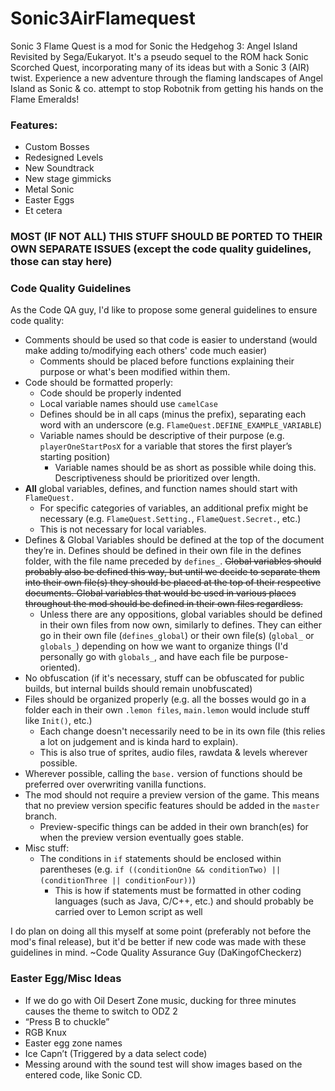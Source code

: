 # Sonic3AirFlamequest
Sonic 3 Flame Quest is a mod for Sonic the Hedgehog 3: Angel Island Revisited by Sega/Eukaryot. It's a pseudo sequel to the ROM hack Sonic Scorched Quest, incorporating many of its ideas but with a Sonic 3 (AIR) twist. Experience a new adventure through the flaming landscapes of Angel Island as Sonic & co. attempt to stop Robotnik from getting his hands on the Flame Emeralds!

### Features: ###
* Custom Bosses
* Redesigned Levels
* New Soundtrack
* New stage gimmicks
* Metal Sonic
* Easter Eggs
* Et cetera

### MOST (IF NOT ALL) THIS STUFF SHOULD BE PORTED TO THEIR OWN SEPARATE ISSUES (except the code quality guidelines, those can stay here) ###

### Code Quality Guidelines ###
As the Code QA guy, I'd like to propose some general guidelines to ensure code quality:
 * Comments should be used so that code is easier to understand (would make adding to/modifying each others' code much easier)
      * Comments should be placed before functions explaining their purpose or what's been modified within them. 
 * Code should be formatted properly:
      * Code should be properly indented
      * Local variable names should use `camelCase`
      * Defines should be in all caps (minus the prefix), separating each word with an underscore (e.g. `FlameQuest.DEFINE_EXAMPLE_VARIABLE`)
      * Variable names should be descriptive of their purpose (e.g. `playerOneStartPosX` for a variable that stores the first player’s starting position)
           * Variable names should be as short as possible while doing this. Descriptiveness should be prioritized over length.
 * **All** global variables, defines, and function names should start with `FlameQuest.` 
      * For specific categories of variables, an additional prefix might be necessary (e.g. `FlameQuest.Setting.`, `FlameQuest.Secret.`, etc.)
      * This is not necessary for local variables.
 * Defines & Global Variables should be defined at the top of the document they’re in. Defines should be defined in their own file in the defines folder, with the file name preceded by `defines_`. ~~Global variables should probably also be defined this way, but until we decide to separate them into their own file(s) they should be placed at the top of their respective documents. Global variables that would be used in various places throughout the mod should be defined in their own files regardless.~~
      * Unless there are any oppositions, global variables should be defined in their own files from now own, similarly to defines. They can either go in their own file (`defines_global`) or their own file(s) (`global_` or `globals_`) depending on how we want to organize things (I'd personally go with `globals_`,  and have each file be purpose-oriented).
 * No obfuscation (if it's necessary, stuff can be obfuscated for public builds, but internal builds should remain unobfuscated)
 * Files should be organized properly (e.g. all the bosses would go in a folder each in their own `.lemon files`, `main.lemon` would include stuff like `Init()`, etc.)
      * Each change doesn't necessarily need to be in its own file (this relies a lot on judgement and is kinda hard to explain).
      * This is also true of sprites, audio files, rawdata & levels wherever possible.
 * Wherever possible, calling the `base.` version of functions should be preferred over overwriting vanilla functions.
 * The mod should not require a preview version of the game. This means that no preview version specific features should be added in the `master` branch.
      * Preview-specific things can be added in their own branch(es) for when the preview version eventually goes stable.
 * Misc stuff:
      * The conditions in `if` statements should be enclosed within parentheses (e.g. `if ((conditionOne && conditionTwo) || (conditionThree || conditionFour))`)
           * This is how if statements must be formatted in other coding languages (such as Java, C/C++, etc.) and should probably be carried over to Lemon script as well

I do plan on doing all this myself at some point (preferably not before the mod's final release), but it'd be better if new code was made with these guidelines in mind.
	~Code Quality Assurance Guy (DaKingofCheckerz)


### Easter Egg/Misc Ideas ###
* If we do go with Oil Desert Zone music, ducking for three minutes causes the theme to switch to ODZ 2
* “Press B to chuckle”
* RGB Knux
* Easter egg zone names
* Ice Capn’t (Triggered by a data select code)
* Messing around with the sound test will show images based on the entered code, like Sonic CD.

